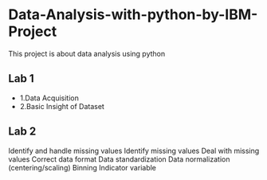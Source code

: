 # Data-Analysis-with-python-by-IBM-Project
This project is about data analysis using python
## Lab 1 
* 1.Data Acquisition
* 2.Basic Insight of Dataset
## Lab 2
Identify and handle missing values
Identify missing values
Deal with missing values
Correct data format
Data standardization
Data normalization (centering/scaling)
Binning
Indicator variable
